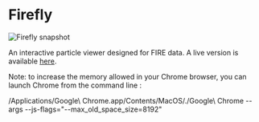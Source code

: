 # Firefly

![Firefly snapshot](https://github.com/ageller/Firefly/tree/master/src/docs/screenGrab.png)

An interactive particle viewer designed for FIRE data. A live version is available [here](https://ageller.github.io/Firefly/).

Note: to increase the memory allowed in your Chrome browser, you can launch Chrome from the command line :

/Applications/Google\ Chrome.app/Contents/MacOS/./Google\ Chrome --args --js-flags="--max_old_space_size=8192"
